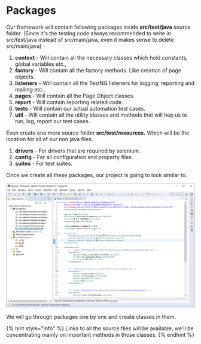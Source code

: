 # Packages

Our framework will contain following packages inside **src/test/java** source folder. \(Since it's the testing code always recommended to write in src/test/java instead of src/main/java, even it makes sense to delete src/main/java\)

1. **context** - Will contain all the necessary classes which hold constants, global variables etc.,
2. **factory** - Will contain all the factory methods. Like creation of page objects.
3. **listeners** - Will contain all the TestNG listeners for logging, reporting and mailing etc.,
4. **pages** - Will contain all the Page Object classes.
5. **report** - Will contain reporting related code.
6. **tests** - Will contain our actual automation test cases.
7. **util** - Will contain all the utility classes and methods that will hep us to run, log, report our test cases.

Even create one more source folder **src/test/resources.** Which will be the location for all of our non java files.

1. **drivers** - For drivers that are required by selenium.
2. **config** - For all configuration and property files.
3. **suites** - For test suites.

Once we create all these packages, our project is going to look similar to.

![project structure with packages and folders](../../../.gitbook/assets/image%20%281%29.png)

We will go through packages one by one and create classes in them.

{% hint style="info" %}
Links to all the source files will be available, we'll be concentrating mainly on important methods in those classes.
{% endhint %}



